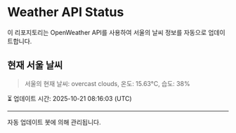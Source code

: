 
# Weather API Status

이 리포지토리는 OpenWeather API를 사용하여 서울의 날씨 정보를 자동으로 업데이트합니다.

## 현재 서울 날씨
> 서울의 현재 날씨: overcast clouds, 온도: 15.63°C, 습도: 38%

⏳ 업데이트 시간: 2025-10-21 08:16:03 (UTC)

---
자동 업데이트 봇에 의해 관리됩니다.
